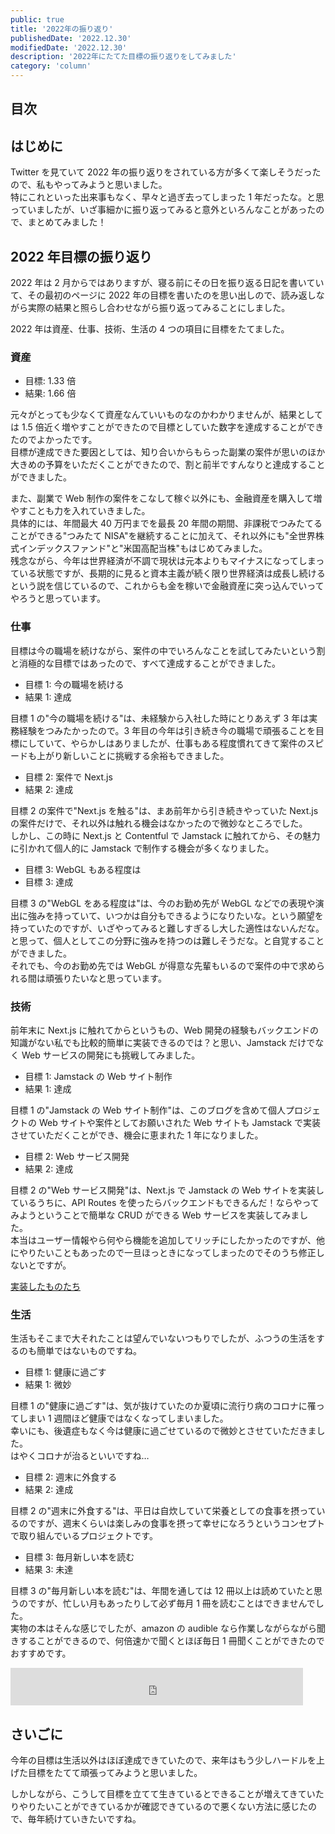 ```yaml
---
public: true
title: '2022年の振り返り'
publishedDate: '2022.12.30'
modifiedDate: '2022.12.30'
description: '2022年にたてた目標の振り返りをしてみました'
category: 'column'
---
```


## 目次

## はじめに

Twitter を見ていて 2022 年の振り返りをされている方が多くて楽しそうだったので、私もやってみようと思いました。  
特にこれといった出来事もなく、早々と過ぎ去ってしまった 1 年だったな。と思っていましたが、いざ事細かに振り返ってみると意外といろんなことがあったので、まとめてみました！

## 2022 年目標の振り返り

2022 年は 2 月からではありますが、寝る前にその日を振り返る日記を書いていて、その最初のページに 2022 年の目標を書いたのを思い出しので、読み返しながら実際の結果と照らし合わせながら振り返ってみることにしました。

2022 年は資産、仕事、技術、生活の 4 つの項目に目標をたてました。

### 資産

- 目標: 1.33 倍
- 結果: 1.66 倍

元々がとっても少なくて資産なんていいものなのかわかりませんが、結果としては 1.5 倍近く増やすことができたので目標としていた数字を達成することができたのでよかったです。  
目標が達成できた要因としては、知り合いからもらった副業の案件が思いのほか大きめの予算をいただくことができたので、割と前半ですんなりと達成することができました。

また、副業で Web 制作の案件をこなして稼ぐ以外にも、金融資産を購入して増やすことも力を入れていきました。  
具体的には、年間最大 40 万円までを最長 20 年間の期間、非課税でつみたてることができる"つみたて NISA"を継続することに加えて、それ以外にも"全世界株式インデックスファンド"と"米国高配当株"もはじめてみました。  
残念ながら、今年は世界経済が不調で現状は元本よりもマイナスになってしまっている状態ですが、長期的に見ると資本主義が続く限り世界経済は成長し続けるという説を信じているので、これからも金を稼いで金融資産に突っ込んでいってやろうと思っています。

### 仕事

目標は今の職場を続けながら、案件の中でいろんなことを試してみたいという割と消極的な目標ではあったので、すべて達成することができました。

- 目標 1: 今の職場を続ける
- 結果 1: 達成

目標 1 の"今の職場を続ける"は、未経験から入社した時にとりあえず 3 年は実務経験をつみたかったので。3 年目の今年は引き続き今の職場で頑張ることを目標にしていて、やらかしはありましたが、仕事もある程度慣れてきて案件のスピードも上がり新しいことに挑戦する余裕もできました。

- 目標 2: 案件で Next.js
- 結果 2: 達成

目標 2 の案件で"Next.js を触る"は、まあ前年から引き続きやっていた Next.js の案件だけで、それ以外は触れる機会はなかったので微妙なところでした。  
しかし、この時に Next.js と Contentful で Jamstack に触れてから、その魅力に引かれて個人的に Jamstack で制作する機会が多くなりました。

- 目標 3: WebGL もある程度は
- 目標 3: 達成

目標 3 の"WebGL をある程度は"は、今のお勤め先が WebGL などでの表現や演出に強みを持っていて、いつかは自分もできるようになりたいな。という願望を持っていたのですが、いざやってみると難しすぎるし大した適性はないんだな。と思って、個人としてこの分野に強みを持つのは難しそうだな。と自覚することができました。  
それでも、今のお勤め先では WebGL が得意な先輩もいるので案件の中で求められる間は頑張りたいなと思っています。

### 技術

前年末に Next.js に触れてからというもの、Web 開発の経験もバックエンドの知識がない私でも比較的簡単に実装できるのでは？と思い、Jamstack だけでなく Web サービスの開発にも挑戦してみました。

- 目標 1: Jamstack の Web サイト制作
- 結果 1: 達成

目標 1 の"Jamstack の Web サイト制作"は、このブログを含めて個人プロジェクトの Web サイトや案件としてお願いされた Web サイトも Jamstack で実装させていただくことができ、機会に恵まれた 1 年になりました。

- 目標 2: Web サービス開発
- 結果 2: 達成

目標 2 の"Web サービス開発"は、Next.js で Jamstack の Web サイトを実装しているうちに、API Routes を使ったらバックエンドもできるんだ！ならやってみようということで簡単な CRUD ができる Web サービスを実装してみました。  
本当はユーザー情報やら何やら機能を追加してリッチにしたかったのですが、他にやりたいこともあったので一旦ほっときになってしまったのでそのうち修正しないとですが。

[実装したものたち](https://www.komosyu.dev/works)

### 生活

生活もそこまで大それたことは望んでいないつもりでしたが、ふつうの生活をするのも簡単ではないものですね。

- 目標 1: 健康に過ごす
- 結果 1: 微妙

目標 1 の"健康に過ごす"は、気が抜けていたのか夏頃に流行り病のコロナに罹ってしまい 1 週間ほど健康ではなくなってしまいました。  
幸いにも、後遺症もなく今は健康に過ごせているので微妙とさせていただきました。  
はやくコロナが治るといいですね…

- 目標 2: 週末に外食する
- 結果 2: 達成

目標 2 の"週末に外食する"は、平日は自炊していて栄養としての食事を摂っているのですが、週末くらいは楽しみの食事を摂って幸せになろうというコンセプトで取り組んでいるプロジェクトです。

- 目標 3: 毎月新しい本を読む
- 結果 3: 未達

目標 3 の"毎月新しい本を読む"は、年間を通しては 12 冊以上は読めていたと思うのですが、忙しい月もあったりして必ず毎月 1 冊を読むことはできませんでした。  
実物の本はそんな感じでしたが、amazon の audible なら作業しながらながら聞きすることができるので、何倍速かで聞くとほぼ毎日 1 冊聞くことができたのでおすすめです。

<iframe src="https://rcm-fe.amazon-adsystem.com/e/cm?o=9&p=13&l=ur1&category=audible&banner=07J5KH0DSN7BCRWR0F82&f=ifr&linkID=8b2599de903d536d9eaf624d6783dad6&t=komosyu464905-22&tracking_id=komosyu464905-22" width="468" height="60" scrolling="no" border="0" marginwidth="0" style="border:none;" frameborder="0" sandbox="allow-scripts allow-same-origin allow-popups allow-top-navigation-by-user-activation"></iframe>

## さいごに

今年の目標は生活以外はほぼ達成できていたので、来年はもう少しハードルを上げた目標をたてて頑張ってみようと思いました。

しかしながら、こうして目標を立てて生きているとできることが増えてきていたりやりたいことができているかが確認できているので悪くない方法に感じたので、毎年続けていきたいですね。
